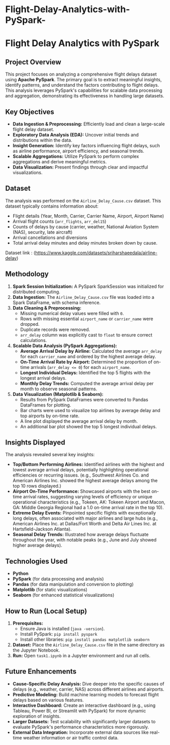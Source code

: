 # Flight-Delay-Analytics-with-PySpark-
# Flight Delay Analytics with PySpark

## Project Overview

This project focuses on analyzing a comprehensive flight delays dataset using **Apache PySpark**. The primary goal is to extract meaningful insights, identify patterns, and understand the factors contributing to flight delays. This analysis leverages PySpark's capabilities for scalable data processing and aggregation, demonstrating its effectiveness in handling large datasets.

## Key Objectives

* **Data Ingestion & Preprocessing:** Efficiently load and clean a large-scale flight delay dataset.
* **Exploratory Data Analysis (EDA):** Uncover initial trends and distributions within the data.
* **Insight Generation:** Identify key factors influencing flight delays, such as airline performance, airport efficiency, and seasonal trends.
* **Scalable Aggregations:** Utilize PySpark to perform complex aggregations and derive meaningful metrics.
* **Data Visualization:** Present findings through clear and impactful visualizations.

## Dataset

The analysis was performed on the `Airline_Delay_Cause.csv` dataset. This dataset typically contains information about:
* Flight details (Year, Month, Carrier, Carrier Name, Airport, Airport Name)
* Arrival flight counts (`arr_flights`, `arr_del15`)
* Counts of delays by cause (carrier, weather, National Aviation System (NAS), security, late aircraft)
* Arrival cancellations and diversions
* Total arrival delay minutes and delay minutes broken down by cause.
  
Dataset link : 
(https://www.kaggle.com/datasets/sriharshaeedala/airline-delay)

## Methodology

1.  **Spark Session Initialization:** A PySpark SparkSession was initialized for distributed computing.
2.  **Data Ingestion:** The `Airline_Delay_Cause.csv` file was loaded into a Spark DataFrame, with schema inference.
3.  **Data Cleaning & Preprocessing:**
    * Missing numerical delay values were filled with `0`.
    * Rows with missing essential `airport_name` or `carrier_name` were dropped.
    * Duplicate records were removed.
    * `arr_delay` column was explicitly cast to `float` to ensure correct calculations.
4.  **Scalable Data Analysis (PySpark Aggregations):**
    * **Average Arrival Delay by Airline:** Calculated the average `arr_delay` for each `carrier_name` and ordered by the highest average delay.
    * **On-Time Arrival Rate by Airport:** Determined the proportion of on-time arrivals (`arr_delay <= 0`) for each `airport_name`.
    * **Longest Individual Delays:** Identified the top 5 flights with the longest arrival delays.
    * **Monthly Delay Trends:** Computed the average arrival delay per month to observe seasonal patterns.
5.  **Data Visualization (Matplotlib & Seaborn):**
    * Results from PySpark DataFrames were converted to Pandas DataFrames for plotting.
    * Bar charts were used to visualize top airlines by average delay and top airports by on-time rate.
    * A line plot displayed the average arrival delay by month.
    * An additional bar plot showed the top 5 longest individual delays.

## Insights Displayed

The analysis revealed several key insights:

* **Top/Bottom Performing Airlines:** Identified airlines with the highest and lowest average arrival delays, potentially highlighting operational efficiencies or recurring issues. (e.g., Southwest Airlines Co. and American Airlines Inc. showed the highest average delays among the top 10 rows displayed.)
* **Airport On-Time Performance:** Showcased airports with the best on-time arrival rates, suggesting varying levels of efficiency or unique operational characteristics (e.g., Tokeen, AK: Tokeen Airport and Macon, GA: Middle Georgia Regional had a 1.0 on-time arrival rate in the top 10).
* **Extreme Delay Events:** Pinpointed specific flights with exceptionally long delays, often associated with major airlines and large hubs (e.g., American Airlines Inc. at Dallas/Fort Worth and Delta Air Lines Inc. at Hartsfield-Jackson Atlanta).
* **Seasonal Delay Trends:** Illustrated how average delays fluctuate throughout the year, with notable peaks (e.g., June and July showed higher average delays).

## Technologies Used

* **Python**
* **PySpark** (for data processing and analysis)
* **Pandas** (for data manipulation and conversion to plotting)
* **Matplotlib** (for static visualizations)
* **Seaborn** (for enhanced statistical visualizations)

## How to Run (Local Setup)

1.  **Prerequisites:**
    * Ensure Java is installed (`java -version`).
    * Install PySpark: `pip install pyspark`
    * Install other libraries: `pip install pandas matplotlib seaborn`
2.  **Dataset:** Place the `Airline_Delay_Cause.csv` file in the same directory as the Jupyter Notebook.
3.  **Run:** Open `task1.ipynb` in a Jupyter environment and run all cells.

## Future Enhancements

* **Cause-Specific Delay Analysis:** Dive deeper into the specific causes of delays (e.g., weather, carrier, NAS) across different airlines and airports.
* **Predictive Modeling:** Build machine learning models to forecast flight delays based on various features.
* **Interactive Dashboard:** Create an interactive dashboard (e.g., using Tableau, Power BI, or Streamlit with PySpark) for more dynamic exploration of insights.
* **Larger Datasets:** Test scalability with significantly larger datasets to evaluate PySpark's performance characteristics more rigorously.
* **External Data Integration:** Incorporate external data sources like real-time weather information or air traffic control data.



